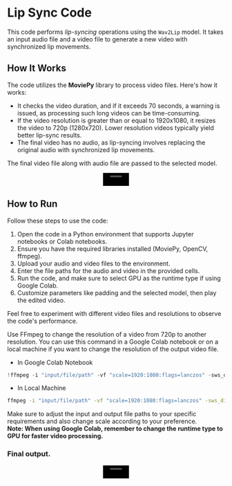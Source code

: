 # Lip Sync Code

This code performs *lip-syncing* operations using the `Wav2Lip` model. It takes an input audio file and a video file to generate a new video with synchronized lip movements.

## How It Works

The code utilizes the **MoviePy** library to process video files. Here's how it works:
- It checks the video duration, and if it exceeds 70 seconds, a warning is issued, as processing such long videos can be time-consuming.
- If the video resolution is greater than or equal to 1920x1080, it resizes the video to 720p (1280x720). Lower resolution videos typically yield better lip-sync results.
- The final video has no audio, as lip-syncing involves replacing the original audio with synchronized lip movements.

The final video file along with audio file are passed to the selected model.
<div style="display: flex; justify-content: center;">
    <video src='https://github.com/khethan123/LipSync/assets/100506743/19b33171-7de8-47d4-9015-7287fbc3f40a' width=60/> 
</div>

## How to Run

Follow these steps to use the code:
1. Open the code in a Python environment that supports Jupyter notebooks or Colab notebooks.
2. Ensure you have the required libraries installed (MoviePy, OpenCV, ffmpeg).
3. Upload your audio and video files to the environment.
4. Enter the file paths for the audio and video in the provided cells.
5. Run the code, and make sure to select GPU as the runtime type if using Google Colab.
6. Customize parameters like padding and the selected model, then play the edited video.

Feel free to experiment with different video files and resolutions to observe the code's performance.

Use FFmpeg to change the resolution of a video from 720p to another resolution. You can use this command in a Google Colab notebook or on a local machine if you want to change the resolution of the output video file.
* In Google Colab Notebook
``` python
!ffmpeg -i "input/file/path" -vf "scale=1920:1080:flags=lanczos" -sws_dither ed -c:v libx264 -crf 18 -preset slow "output/file/path"
``` 
* In Local Machine
```bash
ffmpeg -i "input/file/path" -vf "scale=1920:1080:flags=lanczos" -sws_dither ed -c:v libx264 -crf 18 -preset slow "output/file/path"
```
Make sure to adjust the input and output file paths to your specific requirements and also change scale according to your preference.<br>
**Note: When using Google Colab, remember to change the runtime type to GPU for faster video processing.**

### Final output.
<div style="display: flex; justify-content: center;">
    <video src='https://github.com/khethan123/LipSync/assets/100506743/ac446396-3933-4ebb-9c02-4743892542a0' width=60/>
</div>

